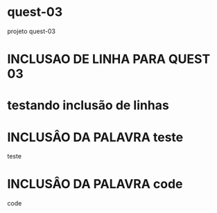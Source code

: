# quest-03

projeto quest-03

# INCLUSAO DE LINHA PARA QUEST 03

# testando inclusão de linhas

# INCLUSÂO DA PALAVRA teste

teste

# INCLUSÂO DA PALAVRA code

code
